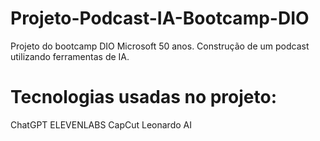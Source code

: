 # Projeto-Podcast-IA-Bootcamp-DIO
Projeto do bootcamp DIO Microsoft 50 anos. Construção de um podcast utilizando ferramentas de IA.
# Tecnologias usadas no projeto:
ChatGPT
ELEVENLABS
CapCut
Leonardo AI
